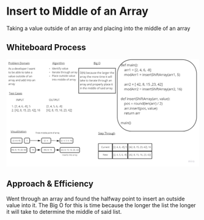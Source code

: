 # Insert to Middle of an Array
Taking a value outside of an array and placing into the middle of an array

## Whiteboard Process
![WhiteBoard](array-shift-insert.jpg)

## Approach & Efficiency
Went through an array and found the halfway point to insert an outside value into it. The Big O for this is time because the longer the list the longer it will take to determine the middle of said list.